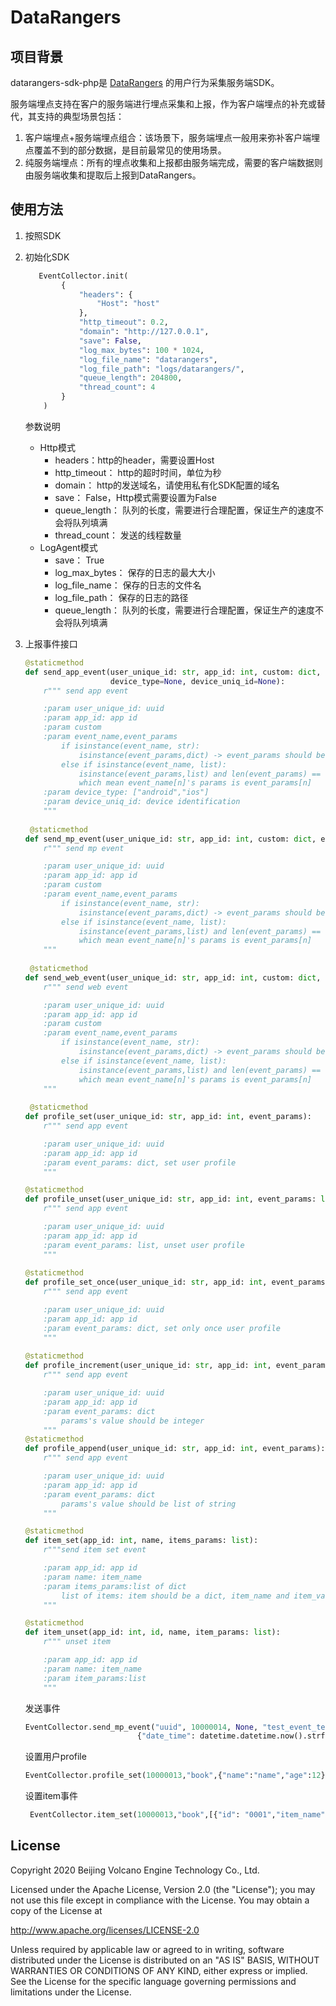# DataRangers

## 项目背景
datarangers-sdk-php是 [DataRangers](https://datarangers.com.cn/) 的用户行为采集服务端SDK。

服务端埋点支持在客户的服务端进行埋点采集和上报，作为客户端埋点的补充或替代，其支持的典型场景包括：
1. 客户端埋点+服务端埋点组合：该场景下，服务端埋点一般用来弥补客户端埋点覆盖不到的部分数据，是目前最常见的使用场景。
2. 纯服务端埋点：所有的埋点收集和上报都由服务端完成，需要的客户端数据则由服务端收集和提取后上报到DataRangers。

## 使用方法
1. 按照SDK
2. 初始化SDK
    ```python
       EventCollector.init(
            {
                "headers": {
                    "Host": "host"
                },
                "http_timeout": 0.2,
                "domain": "http://127.0.0.1",
                "save": False,
                "log_max_bytes": 100 * 1024,
                "log_file_name": "datarangers",
                "log_file_path": "logs/datarangers/",
                "queue_length": 204800,
                "thread_count": 4
            }
        )
    ```
    参数说明
    * Http模式
        * headers：http的header，需要设置Host
        * http_timeout： http的超时时间，单位为秒
        * domain： http的发送域名，请使用私有化SDK配置的域名
        * save： False，Http模式需要设置为False
        * queue_length： 队列的长度，需要进行合理配置，保证生产的速度不会将队列填满
        * thread_count： 发送的线程数量
    * LogAgent模式
        * save： True
        * log_max_bytes： 保存的日志的最大大小
        * log_file_name： 保存的日志的文件名
        * log_file_path： 保存的日志的路径
        * queue_length： 队列的长度，需要进行合理配置，保证生产的速度不会将队列填满
    
3. 上报事件接口
    ```python
   @staticmethod
    def send_app_event(user_unique_id: str, app_id: int, custom: dict, event_name, event_params,
                       device_type=None, device_uniq_id=None):
        r""" send app event
    
        :param user_unique_id: uuid
        :param app_id: app id
        :param custom
        :param event_name,event_params
            if isinstance(event_name, str):
                isinstance(event_params,dict) -> event_params should be a dict
            else if isinstance(event_name, list):
                isinstance(event_params,list) and len(event_params) == len(event_name)
                which mean event_name[n]'s params is event_params[n]
        :param device_type: ["android","ios"]
        :param device_uniq_id: device identification
        """
     
     @staticmethod
    def send_mp_event(user_unique_id: str, app_id: int, custom: dict, event_name, event_params):
        r""" send mp event
    
        :param user_unique_id: uuid
        :param app_id: app id
        :param custom
        :param event_name,event_params
            if isinstance(event_name, str):
                isinstance(event_params,dict) -> event_params should be a dict
            else if isinstance(event_name, list):
                isinstance(event_params,list) and len(event_params) == len(event_name)
                which mean event_name[n]'s params is event_params[n]
        """
     
     @staticmethod
    def send_web_event(user_unique_id: str, app_id: int, custom: dict, event_name, event_params):
        r""" send web event
    
        :param user_unique_id: uuid
        :param app_id: app id
        :param custom
        :param event_name,event_params
            if isinstance(event_name, str):
                isinstance(event_params,dict) -> event_params should be a dict
            else if isinstance(event_name, list):
                isinstance(event_params,list) and len(event_params) == len(event_name)
                which mean event_name[n]'s params is event_params[n]
        """
     
     @staticmethod
    def profile_set(user_unique_id: str, app_id: int, event_params):
        r""" send app event
    
        :param user_unique_id: uuid
        :param app_id: app id
        :param event_params: dict, set user profile
        """
    
    @staticmethod
    def profile_unset(user_unique_id: str, app_id: int, event_params: list):
        r""" send app event
    
        :param user_unique_id: uuid
        :param app_id: app id
        :param event_params: list, unset user profile
        """
        
    @staticmethod
    def profile_set_once(user_unique_id: str, app_id: int, event_params):
        r""" send app event
    
        :param user_unique_id: uuid
        :param app_id: app id
        :param event_params: dict, set only once user profile
        """   
        
    @staticmethod
    def profile_increment(user_unique_id: str, app_id: int, event_params):
        r""" send app event
    
        :param user_unique_id: uuid
        :param app_id: app id
        :param event_params: dict
            params's value should be integer
        """  
    @staticmethod
    def profile_append(user_unique_id: str, app_id: int, event_params):
        r""" send app event
    
        :param user_unique_id: uuid
        :param app_id: app id
        :param event_params: dict
            params's value should be list of string
        """
    
    @staticmethod
    def item_set(app_id: int, name, items_params: list):
        r"""send item set event
    
        :param app_id: app id
        :param name: item_name
        :param items_params:list of dict
            list of items: item should be a dict, item_name and item_value are necessary
        """
    
    @staticmethod
    def item_unset(app_id: int, id, name, item_params: list):
        r""" unset item
    
        :param app_id: app id
        :param name: item_name
        :param item_params:list
        """
    
    ```
    发送事件
    ```python
    EventCollector.send_mp_event("uuid", 10000014, None, "test_event_test_new_py",
                             {"date_time": datetime.datetime.now().strftime("%Y-%m-%d %H:%M:%S")})
    ```
    设置用户profile
    ```python
    EventCollector.profile_set(10000013,"book",{"name":"name","age":12})
     ```
   设置item事件
   ```python
    EventCollector.item_set(10000013,"book",[{"id": "0001","item_name": "book","price":100.0}])
   ```
   
   
   
   
## License
Copyright 2020 Beijing Volcano Engine Technology Co., Ltd.

Licensed under the Apache License, Version 2.0 (the "License"); you may not use this file except in compliance with the License. 
You may obtain a copy of the License at

http://www.apache.org/licenses/LICENSE-2.0

Unless required by applicable law or agreed to in writing, software distributed under the License is distributed on an "AS IS" BASIS, WITHOUT WARRANTIES OR CONDITIONS OF ANY KIND, either express or implied. See the License for the specific language governing permissions and limitations under the License.
